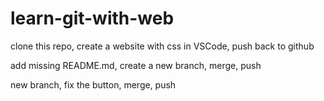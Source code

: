 # learn-git-with-web
clone this repo, create a website with css in VSCode, push back to github

add missing README.md, create a new branch, merge, push

new branch, fix the button, merge, push
